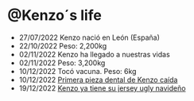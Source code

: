 @Kenzo´s life
===============

- 27/07/2022 Kenzo nació en León (España)
- 22/10/2022 Peso: 2,200kg
- 02/11/2022 Kenzo ha llegado a nuestras vidas
- 02/11/2022 Peso: 3,200kg
- 10/12/2022 Tocó vacuna. Peso: 6kg
- 10/12/2022 [Primera pieza dental de Kenzo caída](https://joselopez.ga/post/703256454629605376/primera-pieza-dental-de-kenzo-ca%C3%ADda)
- 19/12/2022 [Kenzo ya tiene su jersey ugly navideño](https://joselopez.ga/post/704071592901263360/kenzo-ya-tiene-su-jersey-ugly-navide%C3%B1o)
